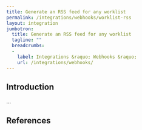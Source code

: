 ```yaml
---
title: Generate an RSS feed for any worklist
permalink: /integrations/webhooks/worklist-rss
layout: integration
jumbotron:
  title: Generate an RSS feed for any worklist
  tagline: ""
  breadcrumbs:
  -
    label: Integrations &raquo; Webhooks &raquo;
    url: /integrations/webhooks/
---
```


## Introduction

...

## References

[^]: <>
